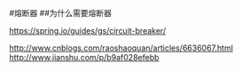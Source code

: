 #熔断器
##为什么需要熔断器

https://spring.io/guides/gs/circuit-breaker/


http://www.cnblogs.com/raoshaoquan/articles/6636067.html
http://www.jianshu.com/p/b9af028efebb